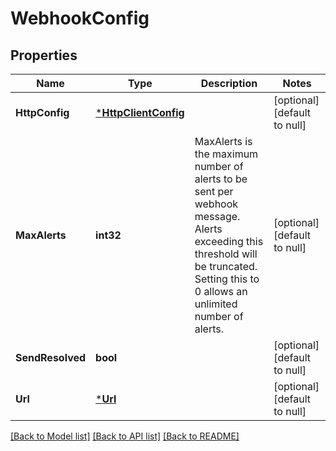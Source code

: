 # WebhookConfig

## Properties
Name | Type | Description | Notes
------------ | ------------- | ------------- | -------------
**HttpConfig** | [***HttpClientConfig**](HTTPClientConfig.md) |  | [optional] [default to null]
**MaxAlerts** | **int32** | MaxAlerts is the maximum number of alerts to be sent per webhook message. Alerts exceeding this threshold will be truncated. Setting this to 0 allows an unlimited number of alerts. | [optional] [default to null]
**SendResolved** | **bool** |  | [optional] [default to null]
**Url** | [***Url**](URL.md) |  | [optional] [default to null]

[[Back to Model list]](../README.md#documentation-for-models) [[Back to API list]](../README.md#documentation-for-api-endpoints) [[Back to README]](../README.md)



